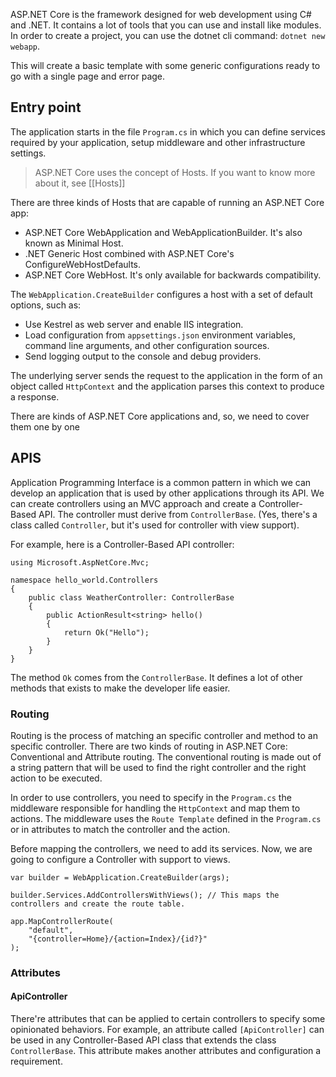 ASP.NET Core is the framework designed for web development using C# and .NET. It contains a lot of tools that you can use and install like modules. In order to create a project, you can use the dotnet cli command:  `dotnet new webapp`.

This will create a basic template with some generic configurations ready to go with a single page and error page.
## Entry point
The application starts in the file `Program.cs` in which you can define services required by your application, setup middleware and other infrastructure settings.

> ASP.NET Core uses the concept of Hosts. If you want to know more about it, see [[Hosts]]

There are three kinds of Hosts that are capable of running an ASP.NET Core app:
- ASP.NET Core WebApplication and WebApplicationBuilder. It's also known as Minimal Host.
- .NET Generic Host combined with ASP.NET Core's ConfigureWebHostDefaults.
- ASP.NET Core WebHost. It's only available for backwards compatibility.

The `WebApplication.CreateBuilder` configures a host with a set of default options, such as:
- Use Kestrel as web server and enable IIS integration.
- Load configuration from `appsettings.json` environment variables, command line arguments, and other configuration sources.
- Send logging output to the console and debug providers.

The underlying server sends the request to the application in the form of an object called `HttpContext` and the application parses this context to produce a response. 

There are kinds of ASP.NET Core applications and, so, we need to cover them one by one
## APIS
Application Programming Interface is a common pattern in which we can develop an application that is used by other applications through its API. We can create controllers using an MVC approach and create a Controller-Based API. The controller must derive from `ControllerBase`. (Yes, there's a class called `Controller`, but it's used for controller with view support).

For example, here is a Controller-Based API controller:
```
using Microsoft.AspNetCore.Mvc;

namespace hello_world.Controllers
{
    public class WeatherController: ControllerBase
    {
        public ActionResult<string> hello()
        {
            return Ok("Hello");
        }
    }
}
```
The method `Ok` comes from the `ControllerBase`. It defines a lot of other methods that exists to make the developer life easier. 
### Routing
Routing is the process of matching an specific controller and method to an specific controller. There are two kinds of routing in ASP.NET Core: Conventional and Attribute routing. The conventional routing is made out of a string pattern that will be used to find the right controller and the right action to be executed.

In order to use controllers, you need to specify in the `Program.cs` the middleware responsible for handling the `HttpContext` and map them to actions. The middleware uses the `Route Template` defined in the `Program.cs` or in attributes to match the controller and the action.

Before mapping the controllers, we need to add its services. Now, we are going to configure a Controller with support to views.

```
var builder = WebApplication.CreateBuilder(args); 

builder.Services.AddControllersWithViews(); // This maps the controllers and create the route table.

app.MapControllerRoute(
	"default", 
	"{controller=Home}/{action=Index}/{id?}"
);
```
### Attributes
#### ApiController
There're attributes that can be applied to certain controllers to specify some opinionated behaviors. For example, an attribute called `[ApiController]` can be used in any Controller-Based API class that extends the class `ControllerBase`. This attribute makes another attributes and configuration a requirement. 